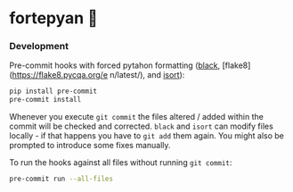 # fortepyan :musical_keyboard:

### Development

Pre-commit hooks with forced pytahon formatting ([black](https://github.com/psf/black), [flake8](https://flake8.pycqa.org/e
n/latest/), and [isort](https://pycqa.github.io/isort/)):

```sh
pip install pre-commit
pre-commit install
```

Whenever you execute `git commit` the files altered / added within the commit will be checked and corrected. `black` and `isort` can modify files locally - if that happens you have to `git add` them again.
You might also be prompted to introduce some fixes manually.

To run the hooks against all files without running `git commit`:

```sh
pre-commit run --all-files
```
